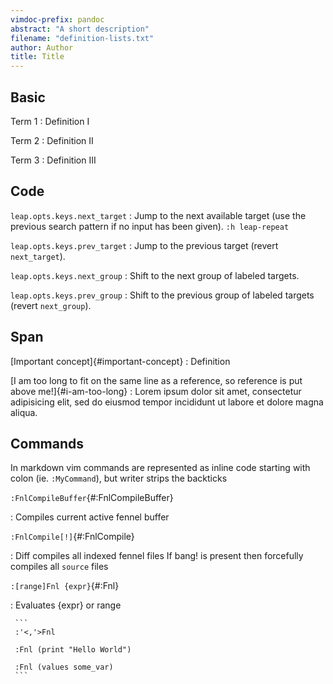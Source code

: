 ```yaml
---
vimdoc-prefix: pandoc
abstract: "A short description"
filename: "definition-lists.txt"
author: Author
title: Title
---
```


## Basic

Term 1
:   Definition I

Term 2
:   Definition II

Term 3
:   Definition III

## Code

<!-- Source: <https://github.com/ggandor/leap.nvim/blob/c4a215acef90749851d85ddba08bc282867b50eb/doc/leap.txt#L283-L294> -->

`leap.opts.keys.next_target`
: Jump to the next available target (use the previous search pattern if no input
  has been given). `:h leap-repeat`

`leap.opts.keys.prev_target`
: Jump to the previous target (revert `next_target`).

`leap.opts.keys.next_group`
: Shift to the next group of labeled targets.

`leap.opts.keys.prev_group`
: Shift to the previous group of labeled targets (revert `next_group`).

## Span

[Important concept]{#important-concept}
: Definition

[I am too long to fit on the same line as a reference, so reference is put above me!]{#i-am-too-long}
: Lorem ipsum dolor sit amet, consectetur adipisicing elit, sed do eiusmod
  tempor incididunt ut labore et dolore magna aliqua.

## Commands

In markdown vim commands are represented as inline code starting with colon (ie.
`:MyCommand`), but writer strips the backticks

`:FnlCompileBuffer`{#:FnlCompileBuffer}

:   Compiles current active fennel buffer

`:FnlCompile[!]`{#:FnlCompile}

:   Diff compiles all indexed fennel files
    If bang! is present then forcefully compiles all `source` files

`:[range]Fnl {expr}`{#:Fnl}

:    Evaluates {expr} or range

     ```
     :'<,'>Fnl

     :Fnl (print "Hello World")

     :Fnl (values some_var)
     ```
